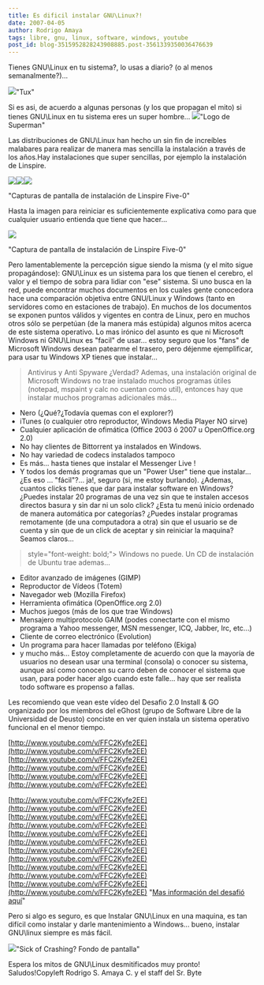```yaml
---
title: Es dificil instalar GNU\Linux?!
date: 2007-04-05
author: Rodrigo Amaya
tags: libre, gnu, linux, software, windows, youtube
post_id: blog-3515952828243908885.post-3561339350036476639
---
```


Tienes GNU\Linux en tu sistema?, lo usas a diario? (o al menos
      semanalmente?)...

[![](http://bp2.blogger.com/_ayvorITawE4/RhUD_rQFkFI/AAAAAAAAAQA/jJE4HoWB1lE/s200/happytux.png)](http://bp2.blogger.com/_ayvorITawE4/RhUD_rQFkFI/AAAAAAAAAQA/jJE4HoWB1lE/s1600-h/happytux.png)"Tux"

Si es asi, de acuerdo a algunas personas (y los que
      propagan el mito) si tienes GNU\Linux en tu sistema eres un super hombre...
[![](http://bp0.blogger.com/_ayvorITawE4/RhUEJLQFkGI/AAAAAAAAAQI/pYLVinosLSY/s320/superlogo.jpeg)](http://bp0.blogger.com/_ayvorITawE4/RhUEJLQFkGI/AAAAAAAAAQI/pYLVinosLSY/s1600-h/superlogo.jpeg)"Logo de Superman"

Las distribuciones de GNU\Linux han
      hecho un sin fin de increíbles malabares para realizar de manera mas sencilla la instalación a
      través de los años.Hay instalaciones que super sencillas, por ejemplo la instalación de Linspire.

[![](http://www.ffnn.nl/media/.gallery/image213.png)](http://www.ffnn.nl/media/.gallery/image213.png)[![](http://www.ffnn.nl/media/.gallery/image237.png)](http://www.ffnn.nl/media/.gallery/image237.png)[![](http://www.ffnn.nl/media/.gallery/image238.png)](http://www.ffnn.nl/media/.gallery/image238.png)

"Capturas de pantalla de
      instalación de Linspire Five-0"

Hasta la imagen para reiniciar es suficientemente
      explicativa como para que cualquier usuario entienda que tiene que hacer...

 [![](http://www.ffnn.nl/media/.gallery/image239.png)](http://www.ffnn.nl/media/.gallery/image239.png)

"Captura de pantalla de
      instalación de Linspire Five-0"

Pero lamentablemente la percepción sigue siendo la
      misma (y el mito sigue propagándose): GNU\Linux es un sistema para los que tienen el cerebro,
      el valor y el tiempo de sobra para lidiar con "ese" sistema. Si uno busca en la red, puede
      encontrar muchos documentos en los cuales gente conocedora hace una comparación objetiva entre GNU/Linux y Windows (tanto en
      servidores como en estaciones de trabajo). En muchos de los documentos se exponen puntos
      válidos y vigentes en contra de Linux, pero en muchos otros sólo se perpetúan (de la manera
      más estúpida) algunos mitos acerca de este sistema operativo.
Lo mas irónico del
      asunto es que ni Microsoft Windows ni GNU\Linux es "facil" de usar... estoy seguro que los
      "fans" de Microsoft Windows desean patearme el trasero, pero déjenme ejemplificar, para usar
      tu Windows XP tienes que instalar...
> Antivirus y Anti
> Spyware
¿Verdad? Ademas, una instalación original de Microsoft Windows no trae instalado muchos programas útiles
      (notepad, mspaint y calc no cuentan
      como util), entonces hay que instalar
      muchos programas adicionales más...

- Nero (¿Qué?¿Todavía quemas con el explorer?)
- iTunes (o cualquier otro reproductor, Windows Media Player NO sirve)
- Cualquier aplicación de ofimática (Office 2003 ó 2007 u OpenOffice.org 2.0)
- No hay clientes de Bittorrent ya instalados en Windows.
- No hay variedad de codecs instalados tampoco
- Es más... hasta tienes que instalar el Messenger Live !
- Y todos los demás programas que un "Power User" tiene que instalar...
¿Es eso ... "fácil"?... ja!, seguro (si, me estoy burlando). ¿Ademas, cuantos clicks tienes que dar para
      instalar software en Windows? ¿Puedes instalar 20 programas de una vez sin que te instalen
      accesos directos basura y sin dar ni un solo click? ¿Esta tu menú inicio ordenado de manera
      automática por categorías? ¿Puedes instalar programas remotamente (de una computadora a otra)
      sin que el usuario se de cuenta y sin que de un click de aceptar y sin reiniciar la maquina?
      Seamos claros...

>  style="font-weight: bold;"> Windows no
> puede.
Un
      CD de instalación de Ubuntu trae ademas...

- Editor avanzado de imágenes (GIMP)
- Reproductor de Vídeos (Totem)
- Navegador web (Mozilla Firefox)
- Herramienta ofimática (OpenOffice.org 2.0)
- Muchos juegos (más de los que trae Windows)
- Mensajero multiprotocolo GAIM (podes conectarte con el mismo programa a Yahoo messenger, MSN messenger, ICQ, Jabber, Irc, etc...)
- Cliente de correo electrónico (Evolution)
- Un programa para hacer llamadas por teléfono (Ekiga)
- y mucho más...
Estoy completamente de acuerdo con que la mayoría de usuarios no
      desean usar una terminal (consola) o conocer su sistema, aunque así como conocen su carro
      deben de conocer el sistema que usan, para poder hacer algo cuando este falle... hay que ser realista todo software es
      propenso a fallas.

Les recomiendo que vean este vídeo del Desafio 2.0 Install & GO
      organizado por los miembros del eGhost (grupo de Software Libre de la Universidad de Deusto)
      conciste en ver quien instala un sistema operativo funcional en el menor tiempo.

[http://www.youtube.com/v/FFC2Kyfe2EE](http://www.youtube.com/v/FFC2Kyfe2EE)[http://www.youtube.com/v/FFC2Kyfe2EE](http://www.youtube.com/v/FFC2Kyfe2EE)[http://www.youtube.com/v/FFC2Kyfe2EE](http://www.youtube.com/v/FFC2Kyfe2EE)

[http://www.youtube.com/v/FFC2Kyfe2EE](http://www.youtube.com/v/FFC2Kyfe2EE)[http://www.youtube.com/v/FFC2Kyfe2EE](http://www.youtube.com/v/FFC2Kyfe2EE)[http://www.youtube.com/v/FFC2Kyfe2EE](http://www.youtube.com/v/FFC2Kyfe2EE)[http://www.youtube.com/v/FFC2Kyfe2EE](http://www.youtube.com/v/FFC2Kyfe2EE)[http://www.youtube.com/v/FFC2Kyfe2EE](http://www.youtube.com/v/FFC2Kyfe2EE)[http://www.youtube.com/v/FFC2Kyfe2EE](http://www.youtube.com/v/FFC2Kyfe2EE)
"[Mas información del desafió aquí](http://www.e-ghost.deusto.es/phpwiki/index.php/Desafio20Blog)"

Pero si algo es seguro, es que
      Instalar GNU\Linux en una maquina, es tan difícil como instalar y darle mantenimiento a
      Windows... bueno, instalar GNU\linux siempre es más fácil.

[![](http://www.acota.de/pics/humor/tux/dummy1024x768.jpg)](http://www.acota.de/pics/humor/tux/dummy1024x768.jpg)"Sick of Crashing? Fondo de pantalla"

Espera los mitos de GNU\Linux desmitificados muy pronto!
Saludos!Copyleft Rodrigo S. Amaya C. y el staff
      del Sr. Byte